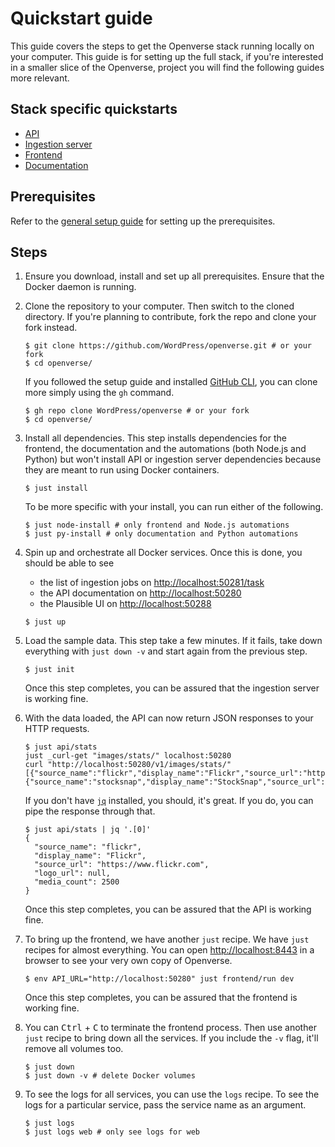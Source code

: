 # Quickstart guide

<!-- the main entrypoint of the Openverse documentation system -->

This guide covers the steps to get the Openverse stack running locally on your
computer. This guide is for setting up the full stack, if you're interested in a
smaller slice of the Openverse, project you will find the following guides more
relevant.

## Stack specific quickstarts

- [API](./api/quickstart.md)
- [Ingestion server](./ingestion_server/quickstart.md)
- [Frontend](./frontend/quickstart.md)
- [Documentation](./documentation/quickstart.md)

## Prerequisites

Refer to the [general setup guide](./general_setup.md) for setting up the
prerequisites.

## Steps

1. Ensure you download, install and set up all prerequisites. Ensure that the
   Docker daemon is running.

2. Clone the repository to your computer. Then switch to the cloned directory.
   If you're planning to contribute, fork the repo and clone your fork instead.

   ```console
   $ git clone https://github.com/WordPress/openverse.git # or your fork
   $ cd openverse/
   ```

   If you followed the setup guide and installed
   [GitHub CLI](./general_setup.md#github-cli), you can clone more simply using
   the `gh` command.

   ```console
   $ gh repo clone WordPress/openverse # or your fork
   $ cd openverse/
   ```

3. Install all dependencies. This step installs dependencies for the frontend,
   the documentation and the automations (both Node.js and Python) but won't
   install API or ingestion server dependencies because they are meant to run
   using Docker containers.

   ```console
   $ just install
   ```

   To be more specific with your install, you can run either of the following.

   ```console
   $ just node-install # only frontend and Node.js automations
   $ just py-install # only documentation and Python automations
   ```

4. Spin up and orchestrate all Docker services. Once this is done, you should be
   able to see

   - the list of ingestion jobs on
     [http://localhost:50281/task](http://localhost:50281/task)
   - the API documentation on [http://localhost:50280](http://localhost:50280)
   - the Plausible UI on [http://localhost:50288](http://localhost:50288)

   ```console
   $ just up
   ```

5. Load the sample data. This step take a few minutes. If it fails, take down
   everything with `just down -v` and start again from the previous step.

   ```console
   $ just init
   ```

   Once this step completes, you can be assured that the ingestion server is
   working fine.

6. With the data loaded, the API can now return JSON responses to your HTTP
   requests.

   ```console
   $ just api/stats
   just _curl-get "images/stats/" localhost:50280
   curl "http://localhost:50280/v1/images/stats/"
   [{"source_name":"flickr","display_name":"Flickr","source_url":"https://www.flickr.com","logo_url":null,"media_count":2500},{"source_name":"stocksnap","display_name":"StockSnap","source_url":"https://stocksnap.io","logo_url":null,"media_count":2500}]%
   ```

   If you don't have [`jq`](https://stedolan.github.io/jq/) installed, you
   should, it's great. If you do, you can pipe the response through that.

   ```console
   $ just api/stats | jq '.[0]'
   {
     "source_name": "flickr",
     "display_name": "Flickr",
     "source_url": "https://www.flickr.com",
     "logo_url": null,
     "media_count": 2500
   }
   ```

   Once this step completes, you can be assured that the API is working fine.

7. To bring up the frontend, we have another `just` recipe. We have `just`
   recipes for almost everything. You can open
   [http://localhost:8443](http://localhost:8443) in a browser to see your very
   own copy of Openverse.

   ```console
   $ env API_URL="http://localhost:50280" just frontend/run dev
   ```

   Once this step completes, you can be assured that the frontend is working
   fine.

8. You can <kbd>Ctrl</kbd> + <kbd>C</kbd> to terminate the frontend process.
   Then use another `just` recipe to bring down all the services. If you include
   the `-v` flag, it'll remove all volumes too.

   ```console
   $ just down
   $ just down -v # delete Docker volumes
   ```

9. To see the logs for all services, you can use the `logs` recipe. To see the
   logs for a particular service, pass the service name as an argument.

   ```console
   $ just logs
   $ just logs web # only see logs for web
   ```
